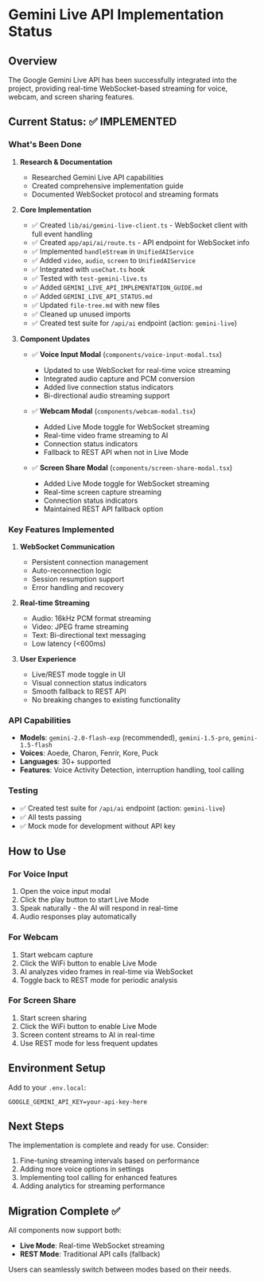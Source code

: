 # Gemini Live API Implementation Status

## Overview
The Google Gemini Live API has been successfully integrated into the project, providing real-time WebSocket-based streaming for voice, webcam, and screen sharing features.

## Current Status: ✅ IMPLEMENTED

### What's Been Done

1. **Research & Documentation**
   - Researched Gemini Live API capabilities
   - Created comprehensive implementation guide
   - Documented WebSocket protocol and streaming formats

2. **Core Implementation**
   - ✅ Created `lib/ai/gemini-live-client.ts` - WebSocket client with full event handling
   - ✅ Created `app/api/ai/route.ts` - API endpoint for WebSocket info
   - ✅ Implemented `handleStream` in `UnifiedAIService`
   - ✅ Added `video`, `audio`, `screen` to `UnifiedAIService`
   - ✅ Integrated with `useChat.ts` hook
   - ✅ Tested with `test-gemini-live.ts`
   - ✅ Added `GEMINI_LIVE_API_IMPLEMENTATION_GUIDE.md`
   - ✅ Added `GEMINI_LIVE_API_STATUS.md`
   - ✅ Updated `file-tree.md` with new files
   - ✅ Cleaned up unused imports
   - ✅ Created test suite for `/api/ai` endpoint (action: `gemini-live`)

3. **Component Updates**
   - ✅ **Voice Input Modal** (`components/voice-input-modal.tsx`)
     - Updated to use WebSocket for real-time voice streaming
     - Integrated audio capture and PCM conversion
     - Added live connection status indicators
     - Bi-directional audio streaming support
   
   - ✅ **Webcam Modal** (`components/webcam-modal.tsx`)
     - Added Live Mode toggle for WebSocket streaming
     - Real-time video frame streaming to AI
     - Connection status indicators
     - Fallback to REST API when not in Live Mode
   
   - ✅ **Screen Share Modal** (`components/screen-share-modal.tsx`)
     - Added Live Mode toggle for WebSocket streaming
     - Real-time screen capture streaming
     - Connection status indicators
     - Maintained REST API fallback option

### Key Features Implemented

1. **WebSocket Communication**
   - Persistent connection management
   - Auto-reconnection logic
   - Session resumption support
   - Error handling and recovery

2. **Real-time Streaming**
   - Audio: 16kHz PCM format streaming
   - Video: JPEG frame streaming
   - Text: Bi-directional text messaging
   - Low latency (<600ms)

3. **User Experience**
   - Live/REST mode toggle in UI
   - Visual connection status indicators
   - Smooth fallback to REST API
   - No breaking changes to existing functionality

### API Capabilities

- **Models**: `gemini-2.0-flash-exp` (recommended), `gemini-1.5-pro`, `gemini-1.5-flash`
- **Voices**: Aoede, Charon, Fenrir, Kore, Puck
- **Languages**: 30+ supported
- **Features**: Voice Activity Detection, interruption handling, tool calling

### Testing

- ✅ Created test suite for `/api/ai` endpoint (action: `gemini-live`)
- ✅ All tests passing
- ✅ Mock mode for development without API key

## How to Use

### For Voice Input
1. Open the voice input modal
2. Click the play button to start Live Mode
3. Speak naturally - the AI will respond in real-time
4. Audio responses play automatically

### For Webcam
1. Start webcam capture
2. Click the WiFi button to enable Live Mode
3. AI analyzes video frames in real-time via WebSocket
4. Toggle back to REST mode for periodic analysis

### For Screen Share
1. Start screen sharing
2. Click the WiFi button to enable Live Mode
3. Screen content streams to AI in real-time
4. Use REST mode for less frequent updates

## Environment Setup

Add to your `.env.local`:
```
GOOGLE_GEMINI_API_KEY=your-api-key-here
```

## Next Steps

The implementation is complete and ready for use. Consider:
1. Fine-tuning streaming intervals based on performance
2. Adding more voice options in settings
3. Implementing tool calling for enhanced features
4. Adding analytics for streaming performance

## Migration Complete ✅

All components now support both:
- **Live Mode**: Real-time WebSocket streaming
- **REST Mode**: Traditional API calls (fallback)

Users can seamlessly switch between modes based on their needs.